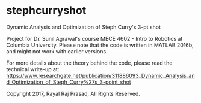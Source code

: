 # stephcurryshot
Dynamic Analysis and Optimization of Steph Curry's 3-pt shot

Project for Dr. Sunil Agrawal's course MECE 4602 - Intro to Robotics at Columbia University. 
Please note that the code is written in MATLAB 2016b, and might not work with earlier versions.

For more details about the theory behind the code, please read the technical write-up at:
https://www.researchgate.net/publication/311886093_Dynamic_Analysis_and_Optimization_of_Steph_Curry%27s_3-point_shot

Copyright 2017, Rayal Raj Prasad, All Rights Reserved.
